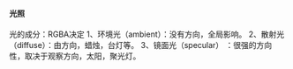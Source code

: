 #### 光照
光的成分：RGBA决定
1、环境光（ambient）：没有方向，全局影响。
2、散射光（diffuse）：由方向，蜡烛，台灯等。
3、镜面光（specular） ：很强的方向性，取决于观察方向，太阳，聚光灯。
